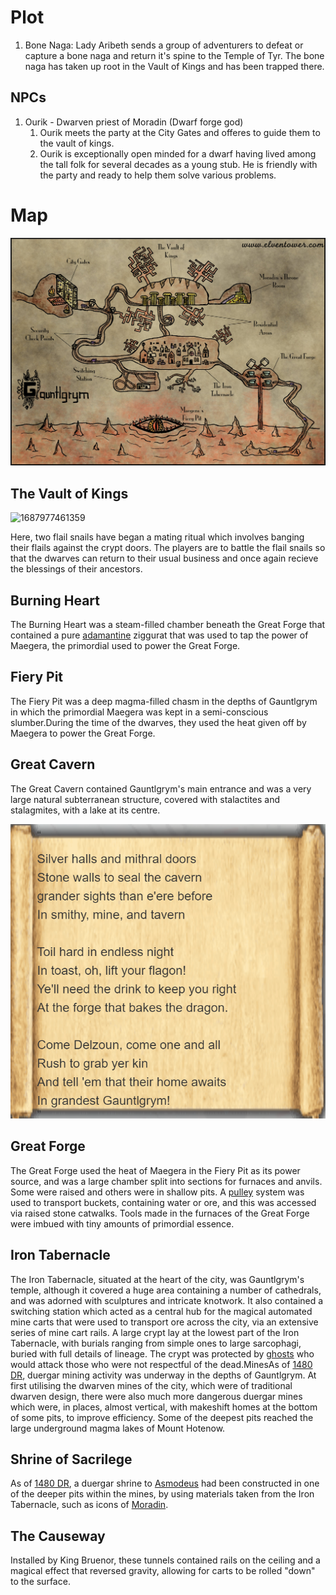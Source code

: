 # Plot

1. Bone Naga: Lady Aribeth sends a group of adventurers to defeat or capture a bone naga and return it's spine to the Temple of Tyr. The bone naga has taken up root in the Vault of Kings and has been trapped there.

## NPCs

1. Ourik - Dwarven priest of Moradin (Dwarf forge god)
   1. Ourik meets the party at the City Gates and offeres to guide them to the vault of kings.
   2. Ourik is exceptionally open minded for a dwarf having lived among the tall folk for several decades as a young stub. He is friendly with the party and ready to help them solve various problems.

# Map

![1687976859606](image/Gauntlgrym-BasicInfo/1687976859606.png)

## The Vault of Kings

![1687977461359](image/Gauntlgrym-BasicInfo/1687977461359.png)

Here, two flail snails have began a mating ritual which involves banging their flails against the crypt doors. The players are to battle the flail snails so that the dwarves can return to their usual business and once again recieve the blessings of their ancestors.

## Burning Heart

The Burning Heart was a steam-filled chamber beneath the Great Forge that contained a pure [adamantine](https://forgottenrealms.fandom.com/wiki/Adamantine "Adamantine") ziggurat that was used to tap the power of Maegera, the primordial used to power the Great Forge.

## Fiery Pit

The Fiery Pit was a deep magma-filled chasm in the depths of Gauntlgrym in which the primordial Maegera was kept in a semi-conscious slumber.During the time of the dwarves, they used the heat given off by Maegera to power the Great Forge.

## Great Cavern

The Great Cavern contained Gauntlgrym's main entrance and was a very large natural subterranean structure, covered with stalactites and stalagmites, with a lake at its centre.

![1687977344680](image/Gauntlgrym-BasicInfo/1687977344680.png)

## Great Forge

The Great Forge used the heat of Maegera in the Fiery Pit as its power source, and was a large chamber split into sections for furnaces and anvils. Some were raised and others were in shallow pits. A [pulley](https://forgottenrealms.fandom.com/wiki/Pulley "Pulley") system was used to transport buckets, containing water or ore, and this was accessed via raised stone catwalks. Tools made in the furnaces of the Great Forge were imbued with tiny amounts of primordial essence.

## Iron Tabernacle

The Iron Tabernacle, situated at the heart of the city, was Gauntlgrym's temple, although it covered a huge area containing a number of cathedrals, and was adorned with sculptures and intricate knotwork. It also contained a switching station which acted as a central hub for the magical automated mine carts that were used to transport ore across the city, via an extensive series of mine cart rails. A large crypt lay at the lowest part of the Iron Tabernacle, with burials ranging from simple ones to large sarcophagi, buried with full details of lineage. The crypt was protected by [ghosts](https://forgottenrealms.fandom.com/wiki/Ghost "Ghost") who would attack those who were not respectful of the dead.MinesAs of [1480 DR](https://forgottenrealms.fandom.com/wiki/1480_DR "1480 DR"), duergar mining activity was underway in the depths of Gauntlgrym. At first utilising the dwarven mines of the city, which were of traditional dwarven design, there were also much more dangerous duergar mines which were, in places, almost vertical, with makeshift homes at the bottom of some pits, to improve efficiency. Some of the deepest pits reached the large underground magma lakes of Mount Hotenow.

## Shrine of Sacrilege

As of [1480 DR](https://forgottenrealms.fandom.com/wiki/1480_DR "1480 DR"), a duergar shrine to [Asmodeus](https://forgottenrealms.fandom.com/wiki/Asmodeus "Asmodeus") had been constructed in one of the deeper pits within the mines, by using materials taken from the Iron Tabernacle, such as icons of [Moradin](https://forgottenrealms.fandom.com/wiki/Moradin "Moradin").

## The Causeway

Installed by King Bruenor, these tunnels contained rails on the ceiling and a magical effect that reversed gravity, allowing for carts to be rolled "down" to the surface.

